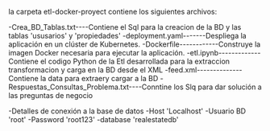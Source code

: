 la carpeta etl-docker-proyect contiene los siguientes archivos:

-Crea_BD_Tablas.txt----Contiene el Sql para la creacion de la BD y las tablas 'ususarios' y 'propiedades'
-deployment.yaml-------Despliega la aplicación en un clúster de Kubernetes.
-Dockerfile------------Construye la imagen Docker necesaria para ejecutar la aplicación.
-etl.ipynb-------------Contiene el codigo Python de la Etl desarrollada para la extraccion transformacion y carga en la BD desde el XML
-feed.xml--------------Contiene la data para extraery cargar a la BD
-Respuestas_Consultas_Problema.txt----Conntine los Slq para dar solución a las preguntas de negocio

-Detalles de conexión a la base de datos
-Host 'Localhost' 
-Usuario BD 'root'
-Password 'root123'
-database 'realestatedb'
